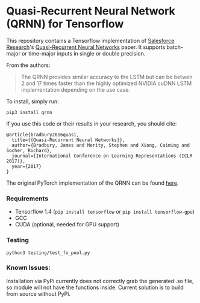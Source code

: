 # Quasi-Recurrent Neural Network (QRNN) for Tensorflow

This repository contains a Tensorflow implementation of [Salesforce Research](https://einstein.ai/)'s [Quasi-Recurrent Neural Networks](https://arxiv.org/abs/1611.01576) paper. It supports batch-major or time-major inputs in single or double precision.

From the authors:
> The QRNN provides similar accuracy to the LSTM but can be betwen 2 and 17 times faster than the highly optimized NVIDIA cuDNN LSTM implementation depending on the use case.

To install, simply run:

`pip3 install qrnn`

If you use this code or their results in your research, you should cite:

```
@article{bradbury2016quasi,
  title={{Quasi-Recurrent Neural Networks}},
  author={Bradbury, James and Merity, Stephen and Xiong, Caiming and Socher, Richard},
  journal={International Conference on Learning Representations (ICLR 2017)},
  year={2017}
}
```

The original PyTorch implementation of the QRNN can be found [here](https://github.com/salesforce/pytorch-qrnn).

### Requirements

- Tensorflow 1.4 (`pip install tensorflow` or `pip install tensorflow-gpu`)
- GCC
- CUDA (optional, needed for GPU support)

### Testing

```
python3 testing/test_fo_pool.py
```

### Known Issues:

Installation via PyPi currently does not correctly grab the generated .so file,
so module will not have the functions inside. Current solution is to build from
source without PyPi.
